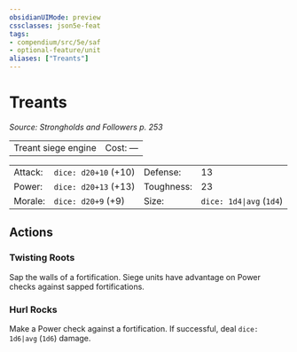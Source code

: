 ```yaml
---
obsidianUIMode: preview
cssclasses: json5e-feat
tags:
- compendium/src/5e/saf
- optional-feature/unit
aliases: ["Treants"]
---
```

# Treants
*Source: Strongholds and Followers p. 253*  

|    |    |
|----|----|
| Treant siege engine | Cost: — |

|    |    |    |    |
|----|----|----|----|
| Attack: | `dice: d20+10` (+10) | Defense: | 13 |
| Power: | `dice: d20+13` (+13) | Toughness: | 23 |
| Morale: | `dice: d20+9` (+9) | Size: | `dice: 1d4\|avg` (`1d4`) |

## Actions

### Twisting Roots

Sap the walls of a fortification. Siege units have advantage on Power checks against sapped fortifications.

### Hurl Rocks

Make a Power check against a fortification. If successful, deal `dice: 1d6|avg` (`1d6`) damage.